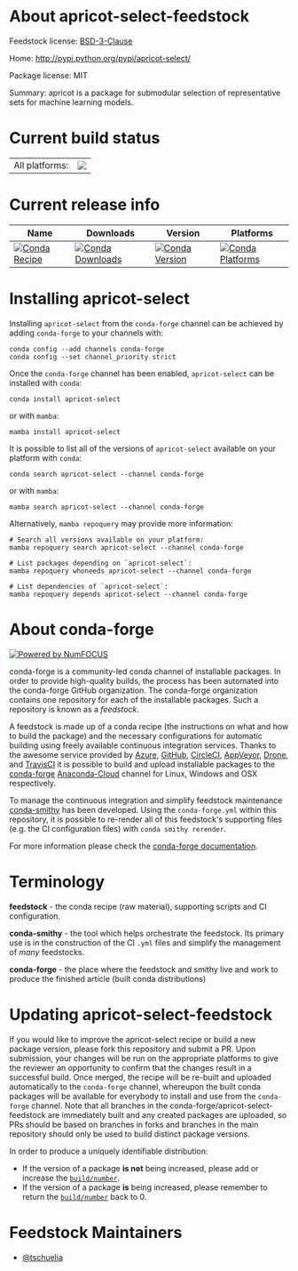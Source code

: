 About apricot-select-feedstock
==============================

Feedstock license: [BSD-3-Clause](https://github.com/conda-forge/apricot-select-feedstock/blob/main/LICENSE.txt)

Home: http://pypi.python.org/pypi/apricot-select/

Package license: MIT

Summary: apricot is a package for submodular selection of representative sets for machine learning models.

Current build status
====================


<table><tr><td>All platforms:</td>
    <td>
      <a href="https://dev.azure.com/conda-forge/feedstock-builds/_build/latest?definitionId=20286&branchName=main">
        <img src="https://dev.azure.com/conda-forge/feedstock-builds/_apis/build/status/apricot-select-feedstock?branchName=main">
      </a>
    </td>
  </tr>
</table>

Current release info
====================

| Name | Downloads | Version | Platforms |
| --- | --- | --- | --- |
| [![Conda Recipe](https://img.shields.io/badge/recipe-apricot--select-green.svg)](https://anaconda.org/conda-forge/apricot-select) | [![Conda Downloads](https://img.shields.io/conda/dn/conda-forge/apricot-select.svg)](https://anaconda.org/conda-forge/apricot-select) | [![Conda Version](https://img.shields.io/conda/vn/conda-forge/apricot-select.svg)](https://anaconda.org/conda-forge/apricot-select) | [![Conda Platforms](https://img.shields.io/conda/pn/conda-forge/apricot-select.svg)](https://anaconda.org/conda-forge/apricot-select) |

Installing apricot-select
=========================

Installing `apricot-select` from the `conda-forge` channel can be achieved by adding `conda-forge` to your channels with:

```
conda config --add channels conda-forge
conda config --set channel_priority strict
```

Once the `conda-forge` channel has been enabled, `apricot-select` can be installed with `conda`:

```
conda install apricot-select
```

or with `mamba`:

```
mamba install apricot-select
```

It is possible to list all of the versions of `apricot-select` available on your platform with `conda`:

```
conda search apricot-select --channel conda-forge
```

or with `mamba`:

```
mamba search apricot-select --channel conda-forge
```

Alternatively, `mamba repoquery` may provide more information:

```
# Search all versions available on your platform:
mamba repoquery search apricot-select --channel conda-forge

# List packages depending on `apricot-select`:
mamba repoquery whoneeds apricot-select --channel conda-forge

# List dependencies of `apricot-select`:
mamba repoquery depends apricot-select --channel conda-forge
```


About conda-forge
=================

[![Powered by
NumFOCUS](https://img.shields.io/badge/powered%20by-NumFOCUS-orange.svg?style=flat&colorA=E1523D&colorB=007D8A)](https://numfocus.org)

conda-forge is a community-led conda channel of installable packages.
In order to provide high-quality builds, the process has been automated into the
conda-forge GitHub organization. The conda-forge organization contains one repository
for each of the installable packages. Such a repository is known as a *feedstock*.

A feedstock is made up of a conda recipe (the instructions on what and how to build
the package) and the necessary configurations for automatic building using freely
available continuous integration services. Thanks to the awesome service provided by
[Azure](https://azure.microsoft.com/en-us/services/devops/), [GitHub](https://github.com/),
[CircleCI](https://circleci.com/), [AppVeyor](https://www.appveyor.com/),
[Drone](https://cloud.drone.io/welcome), and [TravisCI](https://travis-ci.com/)
it is possible to build and upload installable packages to the
[conda-forge](https://anaconda.org/conda-forge) [Anaconda-Cloud](https://anaconda.org/)
channel for Linux, Windows and OSX respectively.

To manage the continuous integration and simplify feedstock maintenance
[conda-smithy](https://github.com/conda-forge/conda-smithy) has been developed.
Using the ``conda-forge.yml`` within this repository, it is possible to re-render all of
this feedstock's supporting files (e.g. the CI configuration files) with ``conda smithy rerender``.

For more information please check the [conda-forge documentation](https://conda-forge.org/docs/).

Terminology
===========

**feedstock** - the conda recipe (raw material), supporting scripts and CI configuration.

**conda-smithy** - the tool which helps orchestrate the feedstock.
                   Its primary use is in the construction of the CI ``.yml`` files
                   and simplify the management of *many* feedstocks.

**conda-forge** - the place where the feedstock and smithy live and work to
                  produce the finished article (built conda distributions)


Updating apricot-select-feedstock
=================================

If you would like to improve the apricot-select recipe or build a new
package version, please fork this repository and submit a PR. Upon submission,
your changes will be run on the appropriate platforms to give the reviewer an
opportunity to confirm that the changes result in a successful build. Once
merged, the recipe will be re-built and uploaded automatically to the
`conda-forge` channel, whereupon the built conda packages will be available for
everybody to install and use from the `conda-forge` channel.
Note that all branches in the conda-forge/apricot-select-feedstock are
immediately built and any created packages are uploaded, so PRs should be based
on branches in forks and branches in the main repository should only be used to
build distinct package versions.

In order to produce a uniquely identifiable distribution:
 * If the version of a package **is not** being increased, please add or increase
   the [``build/number``](https://docs.conda.io/projects/conda-build/en/latest/resources/define-metadata.html#build-number-and-string).
 * If the version of a package **is** being increased, please remember to return
   the [``build/number``](https://docs.conda.io/projects/conda-build/en/latest/resources/define-metadata.html#build-number-and-string)
   back to 0.

Feedstock Maintainers
=====================

* [@tschuelia](https://github.com/tschuelia/)

